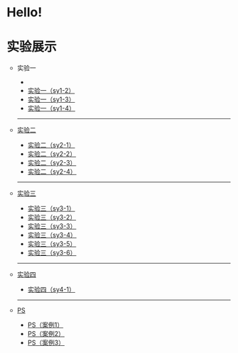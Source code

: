 # Hello!
<html>
<head>
<meta charset="utf-8">
</head>

<body>
	<h1>实验展示</h1>
	<ul type="circle">
		<li>实验一</li>
	  <ul type="disc">
		    <li><a href = "file:///D:/%E5%A4%A7%E4%B8%89/%E7%BD%91%E9%A1%B5%E8%AE%BE%E8%AE%A1%E4%B8%8E%E5%88%B6%E4%BD%9C/Caption2%203-6.html"实验一（sy1-1）</a></li>
		    <li>实验一（sy1-2）</li>
		    <li>实验一（sy1-3）</li>
	      <li>实验一（sy1-4）</li>
	  </ul>
	  <hr>
		<li>实验二</li>
    <ul type="disc">
		    <li>实验二（sy2-1）</li>
		    <li>实验二（sy2-2）</li>
		    <li>实验二（sy2-3）</li>
	            <li>实验二（sy2-4）</li>
	  </ul>
    <hr>
		<li>实验三</li>
    <ul type="disc">
		    <li>实验三（sy3-1）</li>
		    <li>实验三（sy3-2）</li>
		    <li>实验三（sy3-3）</li>
	            <li>实验三（sy3-4）</li>
                    <li>实验三（sy3-5）</li>
	            <li>实验三（sy3-6）</li>
    </ul>
    <hr>
		<li>实验四</li>
    <ul type="disc">
		    <li>实验四（sy4-1）</li>
	  </ul>
    <hr>
		<li>PS</li>
    <ul type="disc">
		    <li>PS（案例1）</li>
        <li>PS（案例2）</li>
        <li>PS（案例3）</li>
	  </ul>
  </ul>
</body>
</html>
